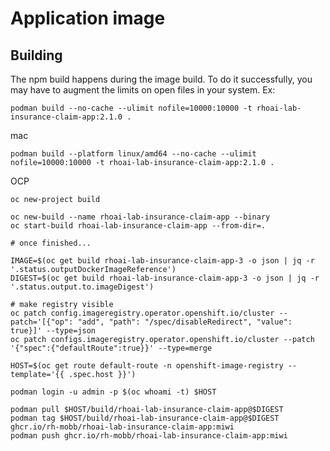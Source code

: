 # Application image

## Building

The npm build happens during the image build. To do it successfully, you may have to augment the limits on open files in your system. Ex:

`podman build --no-cache --ulimit nofile=10000:10000 -t rhoai-lab-insurance-claim-app:2.1.0 .`

mac

`podman build --platform linux/amd64 --no-cache --ulimit nofile=10000:10000 -t rhoai-lab-insurance-claim-app:2.1.0 .`

OCP

```
oc new-project build

oc new-build --name rhoai-lab-insurance-claim-app --binary
oc start-build rhoai-lab-insurance-claim-app --from-dir=.

# once finished...

IMAGE=$(oc get build rhoai-lab-insurance-claim-app-3 -o json | jq -r '.status.outputDockerImageReference')
DIGEST=$(oc get build rhoai-lab-insurance-claim-app-3 -o json | jq -r '.status.output.to.imageDigest')

# make registry visible
oc patch config.imageregistry.operator.openshift.io/cluster --patch='[{"op": "add", "path": "/spec/disableRedirect", "value": true}]' --type=json
oc patch configs.imageregistry.operator.openshift.io/cluster --patch '{"spec":{"defaultRoute":true}}' --type=merge

HOST=$(oc get route default-route -n openshift-image-registry --template='{{ .spec.host }}')

podman login -u admin -p $(oc whoami -t) $HOST

podman pull $HOST/build/rhoai-lab-insurance-claim-app@$DIGEST
podman tag $HOST/build/rhoai-lab-insurance-claim-app@$DIGEST ghcr.io/rh-mobb/rhoai-lab-insurance-claim-app:miwi
podman push ghcr.io/rh-mobb/rhoai-lab-insurance-claim-app:miwi

```